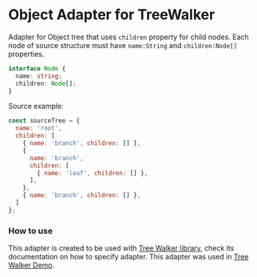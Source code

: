 # Object Adapter for TreeWalker

Adapter for Object tree that uses `children` property for child nodes.
Each node of source structure must have `name:String` and `children:Node[]` properties.
```typescript
interface Node {
  name: string;
  children: Node[];
}
```

Source example:
```javascript
const sourceTree = {
  name: 'root',
  children: [
    { name: 'branch', children: [] },
    {
      name: 'branch',
      children: [
        { name: 'leaf', children: [] },
      ],
    },
    { name: 'branch', children: [] },
  ]
};
```

### How to use
This adapter is created to be used with [Tree Walker library](https://github.com/burdiuz/js-tree-walker),
check its documentation on how to specify adapter. This adapter was used in [Tree Walker Demo](https://jsfiddle.net/actualwave/6kw7z4xj/39/).
